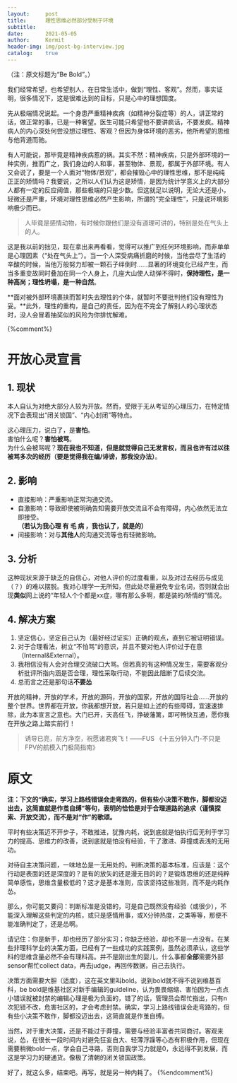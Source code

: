 ```yaml
---
layout:     post
title:      理性思维必然部分受制于环境
subtitle:   
date:       2021-05-05
author:     Kermit
header-img: img/post-bg-interview.jpg
catalog:    true
---
```


（注：原文标题为“Be Bold”。）

我们经常希望，也希望别人，在日常生活中，做到“理性、客观”。然而，事实证明，很多情况下，这是很难达到的目标，只是心中的理想国度。

先从极端情况说起。一个身患严重精神疾病（如精神分裂症等）的人，讲正常的话，做正常的事，已是一种奢望。医生可能只希望他不要讲疯话，不要发疯。精神病人的内心深处何尝没想过理性、客观？但因为身体环境的恶劣，他所希望的思维与他背道而驰。

有人可能说，那毕竟是精神疾病惹的祸。其实不然：精神疾病，只是外部环境的一种实例，推而广之，我们身边的人和事，甚至物体、景观，都属于外部环境。有人又会说了，要是一个人面对“物体/景观”，都会摧毁心中的理性思维，那不是纯纯正正的矫情吗？我要说，之所以人们认为这是矫情，是因为统计学意义上的大部分人都有一定的反应阈值，那些极端的只是少数。但这就足以说明，无论大还是小，轻微还是严重，环境对理性思维必然产生影响，所谓的“完全理性”，只是说环境影响极少而已。

> 人毕竟是感情动物，有时候你跟他们是没有道理可讲的，特别是处在气头上的人。

这是我以前的拙见，现在拿出来再看看，觉得可以推广到任何环境影响，而非单单是心理因素（“处在气头上”）。当一个人深受病痛折磨的时候，当他尝尽了生活的辛酸的时候，当他万般努力却被一颗石子绊倒时……显著的环境变化已经产生，而当多重变故同时叠加在同一个人身上，几座大山使人动弹不得时，**保持理性，是一种高尚；理性坍塌，是一种自然**。

**面对被外部环境裹挟而暂时失去理性的个体，就暂时不要批判他们没有理性为妥。**此外，理性的重构，是自己的责任，因为在不完全了解别人的心理状态时，没人会冒着抽奖似的风险为你排忧解难。

{%comment%}
# 开放心灵宣言

## 1. 现状
本人自认为对绝大部分人较为开放。然而，受限于无从考证的心理压力，在特定情况下会表现出“闭关锁国”、“内心封闭”等特点。

这心理压力，说白了，是**害怕**。  
害怕什么呢？**害怕被骂**。  
为什么会被骂呢？**现在我也不知道，但是就觉得自己无发言权，而且也许有过以往被骂多次的经历（要是觉得我在编/诽谤，那我没办法）**。

## 2. 影响
- 直接影响：严重影响正常沟通交流。
- 自激影响：导致即使被明确告知需要开放交流且不会有障碍，内心依然无法立即接受。  
**（若认为我心理 有 毛 病 ，我也认了，就是的）**
- 间接影响：对与**其他人**的沟通交流等也有轻微影响。

## 3. 分析
这种现状来源于缺乏的自信心，对他人评价的过度看重，以及对过去经历与成见（？）的难以摆脱。我对心理学一无所知，但此处尽量避免专业名词，否则就会出现**类似**网上说的“年轻人个个都是xx症，哪有那么多啊，都是装的/矫情的”情况。

## 4. 解决方案
1. 坚定信心，坚定自己认为（最好经过证实）正确的观点，直到它被证明错误。
2. 对于合理看法，树立“不怕骂”的意识，并且不要对他人评价过于在意（Internal&External）。
3. 我相信没有人会对合理交流破口大骂。但若真的有这种情况发生，需要客观分析批评所指内涵是否合理，理性采取行动，不能因此阻断了后续交流。
4. 总而言之还是那句话**不要怂**

开放的精神，开放的学术，开放的源码，开放的国家，开放的国际社会……开放的整个世界。世界都在开放，你我都想开放，若只是如上述的有些障碍，宜速速排除，此为本宣言之意也。大门已开，天高任飞，挣破藩篱，即可畅快互通，愿你我在开放之路上踏实前行！

> 诱导已亮，前方净空，祝愿诸君爽飞！——FUS 《十五分钟入门-不只是FPV的航模入门极简指南》


# 原文
**注：下文的“确实，学习上路线错误会走弯路的，但有些小决策不敢作，脚都没迈出去，这简直就是作茧自缚”等句，表明的恰恰是对于合理道路的追求（谨慎探索、开放交流），而不是对“作”的歌颂。**

平时有些决策迈不开步子，不敢推进，犹豫内耗，说到底就是怕执行后无利于学习力的提高、思维力的改善，说到底就是怕没有经验，干了激进、莽撞或表浅的无用功。

对待自主决策问题，一味地怂是一无用处的。判断决策的基本标准，应该是：这个行动是表面的还是深度的？是有的放矢的还是漫无目的的？是锻炼思维的还是纯粹简单感性，思维含量极低的？这才是基本准则，应该坚持这些准则，而不是内耗作怂。

那么，你可能又要问：判断标准是没错的，可是自己既然没有经验（或很少），不能深入理解这些判定的内核，或只是感情用事，或X分钟热度，之类等等，那便不能准确判定了，还是怂啊。

请记住：你是新手，却也经历了部分实习；你缺乏经验，却也不是一点没有。在某些非理科学业的决策方面，已经有了一些成功的实践案例，虽然必须承认，这些学科的思维含量必然不会有理科高。并不是刚出生的婴儿，什么事都**全部**需要外部sensor帮忙collect data，再去judge，再回传数据，自己去执行。

决策方面需要大胆（适度），这在英文里叫bold。说到bold就不得不说到维基百科，be bold是维基社区对新手编辑的guideline，认为畏畏缩缩、害怕因为一点点小错误就被封禁的编辑心理是极为负面的，错了的话，管理员会帮忙指出，只有n次犯错不改，危害社区的，才会考虑封禁。确实，学习上路线错误会走弯路的，但有些小决策不敢作，脚都没迈出去，这简直就是作茧自缚。

当然，对于重大决策，还是不能过于莽撞，需要与经验丰富者共同商讨。客观来说，怂，在很长一段时间内对避免狂妄自大、轻薄浮躁等心态有积极作用，但现在需要稍微bold一点，学会自己寻路，否则自我学习力就是0，永远得不到发展，而这是学习力的硬通货。像极了清朝的闭关锁国政策。

好了，就这么多，结束吧。再写，就是另一种内耗了。
{%endcomment%}